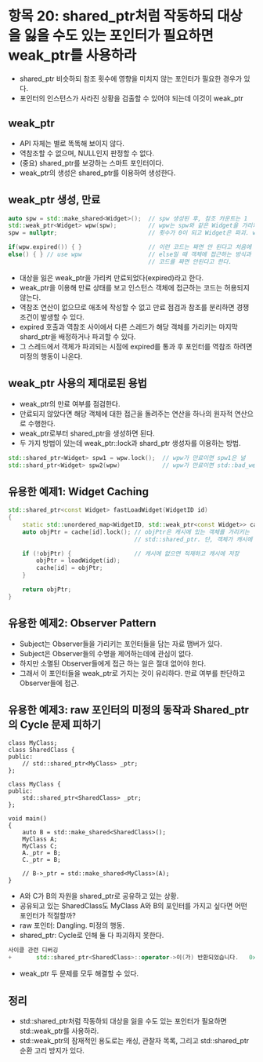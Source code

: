 # 항목 20: shared_ptr처럼 작동하되 대상을 잃을 수도 있는 포인터가 필요하면 weak_ptr를 사용하라

* shared_ptr 비슷하되 참조 횟수에 영향을 미치지 않는 포인터가 필요한 경우가 있다.
* 포인터의 인스턴스가 사라진 상황을 검출할 수 있어야 되는데 이것이 weak_ptr

## weak_ptr

* API 자체는 별로 똑똑해 보이지 않다.
* 역참조할 수 없으며, NULL인지 판정할 수 없다.
* (중요) shared_ptr를 보강하는 스마트 포인터이다.
* weak_ptr의 생성은 shared_ptr를 이용하여 생성한다.

## weak_ptr 생성, 만료

```cpp
auto spw = std::make_shared<Widget>();  // spw 생성된 후, 참조 카운트는 1
std::weak_ptr<Widget> wpw(spw);         // wpw는 spw와 같은 Widget을 가리키지만 참조 카운트는 그대로 1
spw = nullptr;                          // 횟수가 0이 되고 Widget은 파괴. wpw는 대상을 잃는다.

if(wpw.expired()) { }                   // 이런 코드는 짜면 안 된다고 처음에 적었지만
else() { } // use wpw                   // else일 때 객체에 접근하는 방식과 같은
                                        // 코드를 짜면 안된다고 한다.
```

* 대상을 잃은 weak_ptr을 가리켜 만료되었다(expired)라고 한다.
* weak_ptr을 이용해 만료 상태를 보고 인스턴스 객체에 접근하는 코드는 허용되지 않는다.
* 역참조 연산이 없으므로 애초에 작성할 수 없고 만료 점검과 참조를 분리하면 경쟁 조건이 발생할 수 있다.
* expired 호출과 역참조 사이에서 다른 스레드가 해당 객체를 가리키는 마지막 shard_ptr을 배정하거나 파괴할 수 있다.
* 그 스레드에서 객체가 파괴되는 시점에 expired를 통과 후 포인터를 역참조 하려면 미정의 행동이 나온다.

## weak_ptr 사용의 제대로된 용법

* weak_ptr의 만료 여부를 점검한다.
* 만료되지 않았다면 해당 객체에 대한 접근을 돌려주는 연산을 하나의 원자적 연산으로 수행한다.
* weak_ptr로부터 shared_ptr을 생성하면 된다.
* 두 가지 방법이 있는데 weak_ptr::lock과 shard_ptr 생성자를 이용하는 방법.

```cpp
std::shared_ptr<Widget> spw1 = wpw.lock();  // wpw가 만료이면 spw1은 널
std::shard_ptr<Widget> spw2(wpw)            // wpw가 만료이면 std::bad_weak_ptr가 발생
```

## 유용한 예제1: Widget Caching

```cpp
std::shared_ptr<const Widget> fastLoadWidget(WidgetID id)
{
    static std::unordered_map<WidgetID, std::weak_ptr<const Widget>> cache;
    auto objPtr = cache[id].lock(); // objPtr은 캐시에 있는 객체를 가리키는
                                    // std::shared_ptr. 단, 객체가 캐시에 없으면 nullptr

    if (!objPtr) {                  // 캐시에 없으면 적재하고 캐시에 저장
        objPtr = loadWidget(id);
        cache[id] = objPtr;
    }

    return objPtr;
}
```

## 유용한 예제2: Observer Pattern

* Subject는 Observer들을 가리키는 포인터들을 담는 자료 맴버가 있다.
* Subject은 Observer들의 수명을 제어하는데에 관심이 없다.
* 하지만 소멸된 Observer들에게 접근 하는 일은 절대 없어야 한다.
* 그래서 이 포인터들을 weak_ptr로 가지는 것이 유리하다. 만료 여부를 판단하고 Observer들에 접근.

## 유용한 예제3: raw 포인터의 미정의 동작과 Shared_ptr의 Cycle 문제 피하기

```
class MyClass;
class SharedClass {
public:
    // std::shared_ptr<MyClass> _ptr;
};

class MyClass {
public:
    std::shared_ptr<SharedClass> _ptr;
};

void main()
{
    auto B = std::make_shared<SharedClass>();
    MyClass A;
    MyClass C;
    A._ptr = B;
    C._ptr = B;

    // B->_ptr = std::make_shared<MyClass>(A);
}

```

* A와 C가 B의 자원을 shared_ptr로 공유하고 있는 상황.
* 공유되고 있는 SharedClass도 MyClass A와 B의 포인터를 가지고 싶다면 어떤 포인터가 적절할까?
* raw 포인터: Dangling. 미정의 행동.
* shared_ptr: Cycle로 인해 둘 다 파괴하지 못한다.

```cpp
사이클 관련 디버깅
+		std::shared_ptr<SharedClass>::operator->이(가) 반환되었습니다.	0x000001d7b47c9130 {_ptr=shared_ptr {_ptr=shared_ptr {_ptr=shared_ptr {_ptr=shared_ptr {_ptr=shared_ptr {_ptr=shared_ptr {_ptr=shared_ptr {_ptr=shared_ptr {_ptr=shared_ptr {_ptr=shared_ptr {_ptr=shared_ptr {_ptr=shared_ptr {_ptr=shared_ptr {_ptr=shared_ptr {_ptr=shared_ptr {_ptr=shared_ptr {_ptr=shared_ptr {_ptr=shared_ptr {_ptr=shared_ptr {_ptr=shared_ptr {_ptr=shared_ptr {_ptr=shared_ptr {_ptr=shared_ptr {_ptr=shared_ptr {_ptr=shared_ptr {_ptr=shared_ptr {_ptr=shared_ptr {_ptr=shared_ptr {_ptr=shared_ptr {_ptr=shared_ptr {_ptr=shared_ptr {_ptr=shared_ptr {_ptr=shared_ptr {_ptr=shared_ptr {_ptr=shared_ptr {_ptr=shared_ptr {_ptr=shared_ptr {_ptr=shared_ptr {_ptr=shared_ptr {_ptr=shared_ptr {_ptr=shared_ptr {_ptr=shared_ptr {_ptr=shared_ptr {_ptr=shared_ptr {_ptr=shared_ptr {_ptr=shared_ptr {_ptr=shared_ptr {_ptr=shared_ptr {_ptr=shared_ptr {_ptr=shared_ptr {_ptr=shared_ptr {_ptr=shared_ptr {_ptr=shared_ptr {_ptr=shared_ptr {_ptr=shared_ptr {_ptr=shared_ptr {_ptr=shared_ptr {_ptr=shared_ptr {_ptr=shared_ptr {_ptr=shared_ptr {_ptr=shared_ptr {_ptr=shared_ptr {_ptr=shared_ptr {_ptr=shared_ptr {_ptr=shared_ptr {_ptr=shared_ptr {...} [4 strong refs] 
```

* weak_ptr 두 문제를 모두 해결할 수 있다.

## 정리

* std::shared_ptr처럼 작동하되 대상을 잃을 수도 있는 포인터가 필요하면 std::weak_ptr를 사용하라.
* std::weak_ptr의 잠재적인 용도로는 캐싱, 관찰자 목록, 그리고 std::shared_ptr 순환 고리 방지가 있다.